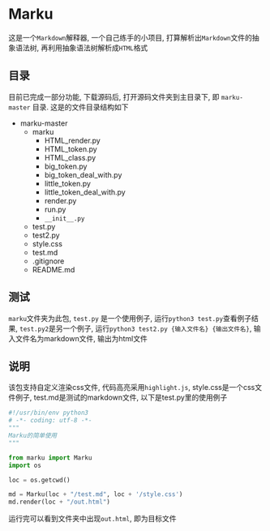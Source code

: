 # Marku

这是一个`Markdown`解释器, 一个自己练手的小项目, 打算解析出`Markdown`文件的抽象语法树, 再利用抽象语法树解析成`HTML`格式

## 目录

目前已完成一部分功能, 下载源码后, 打开源码文件夹到主目录下, 即 `marku-master` 目录. 这是的文件目录结构如下

- marku-master
    - marku
        - HTML_render.py
        - HTML_token.py
        - HTML_class.py
        - big_token.py
        - big_token_deal_with.py
        - little_token.py
        - little_token_deal_with.py
        - render.py
        - run.py
        - `__init__.py`
    - test.py
    - test2.py
    - style.css
    - test.md
    - .gitignore
    - README.md

## 测试

`marku`文件夹为此包, `test.py` 是一个使用例子, 运行`python3 test.py`查看例子结果, `test.py2`是另一个例子, 运行`python3 test2.py {输入文件名} {输出文件名}`, 输入文件名为markdown文件, 输出为html文件

## 说明

该包支持自定义渲染css文件, 代码高亮采用`highlight.js`, style.css是一个css文件例子, test.md是测试的markdown文件, 以下是test.py里的使用例子

```py
#!/usr/bin/env python3
# -*- coding: utf-8 -*-
"""
Marku的简单使用
"""

from marku import Marku
import os

loc = os.getcwd()

md = Marku(loc + "/test.md", loc + '/style.css')
md.render(loc + "/out.html")
```

运行完可以看到文件夹中出现`out.html`, 即为目标文件
